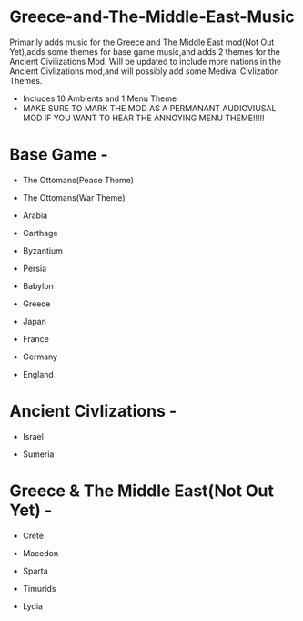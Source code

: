 # Greece-and-The-Middle-East-Music
Primarily adds music for the Greece and The Middle East mod(Not Out Yet),adds some themes for base game music,and adds 2 themes for the Ancient Civilizations Mod. Will be updated to include more nations in the Ancient Civlizations mod,and will possibly add some Medival Civlization Themes.

* Includes 10 Ambients and 1 Menu Theme
* MAKE SURE TO MARK THE MOD AS A PERMANANT AUDIOVIUSAL MOD IF YOU WANT TO HEAR THE ANNOYING MENU THEME!!!!!

# Base Game -

* The Ottomans(Peace Theme)

* The Ottomans(War Theme)

* Arabia

* Carthage

* Byzantium

* Persia

* Babylon

* Greece

* Japan

* France

* Germany

* England


# Ancient Civlizations -

* Israel

* Sumeria

# Greece & The Middle East(Not Out Yet) -

* Crete

* Macedon

* Sparta

* Timurids

* Lydia
